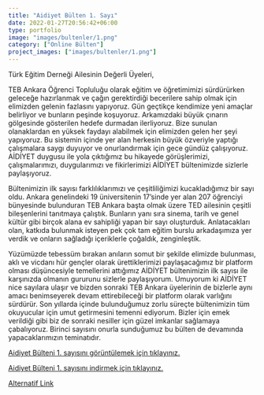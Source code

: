 ```yaml
---
title: "Aidiyet Bülten 1. Sayı"
date: 2022-01-27T20:56:42+06:00
type: portfolio
image: "images/bultenler/1.png"
category: ["Online Bülten"]
project_images: ["images/bultenler/1.png"]
---
```


Türk Eğitim Derneği Ailesinin Değerli Üyeleri,

TEB Ankara Öğrenci Topluluğu olarak eğitim ve öğretimimizi sürdürürken geleceğe hazırlanmak ve çağın gerektirdiği becerilere sahip olmak için elimizden gelenin fazlasını yapıyoruz. Gün geçtikçe kendimize yeni amaçlar belirliyor ve bunların peşinde koşuyoruz. Arkamızdaki büyük çınarın gölgesinde gösterilen hedefe durmadan ilerliyoruz. Bize sunulan olanaklardan en yüksek faydayı alabilmek için elimizden gelen her şeyi yapıyoruz. Bu sistemin içinde yer alan herkesin büyük özveriyle yaptığı çalışmalara saygı duyuyor ve onurlandırmak için gece gündüz çalışıyoruz. AİDİYET duygusu ile yola çıktığımız bu hikayede görüşlerimizi, çalışmalarımızı, duygularımızı ve fikirlerimizi AİDİYET bültenimizde sizlerle paylaşıyoruz.

Bültenimizin ilk sayısı farklılıklarımızı ve çeşitliliğimizi kucakladığımız bir sayı oldu. Ankara genelindeki 19 üniversitenin 17’sinde yer alan 207 öğrenciyi bünyesinde bulunduran TEB Ankara başta olmak üzere TED ailesinin çeşitli bileşenlerini tanıtmaya çalıştık. Bunların yanı sıra sinema, tarih ve genel kültür gibi birçok alana ev sahipliği yapan bir sayı oluşturduk. Anlatacakları olan, katkıda bulunmak isteyen pek çok tam eğitim burslu arkadaşımıza yer verdik ve onların sağladığı içeriklerle çoğaldık, zenginleştik.

Yüzümüzde tebessüm bırakan anıların somut bir şekilde elimizde bulunması, aklı ve vicdanı hür gençler olarak ürettiklerimizi paylaşacağımız bir platform olması düşüncesiyle temellerini attığımız AİDİYET bültenimizin ilk sayısı ile karşınızda olmanın gururunu sizlerle paylaşıyorum. Umuyorum ki AİDİYET nice sayılara ulaşır ve bizden sonraki TEB Ankara üyelerinin de bizlerle aynı amacı benimseyerek devam ettirebileceği bir platform olarak varlığını sürdürür. Son yıllarda içinde bulunduğumuz zorlu süreçte bültenimizin tüm okuyucular için umut getirmesini temenni ediyorum. Bizler için emek verildiği gibi biz de sonraki nesiller için güzel imkanlar sağlamaya çabalıyoruz. Birinci sayısını onurla sunduğumuz bu bülten de devamında yapacaklarımızın teminatıdır.

[Aidiyet Bülteni 1. sayısını görüntülemek için tıklayınız.](https://heyzine.com/flip-book/ae493d7abd.html "Dünya'nın en iyi bülteni!")

[Aidiyet Bülteni 1. sayısını indirmek için tıklayınız.](https://drive.google.com/file/d/1PqSO5gg58SIvbvfhcNBN5nQ-wyTHB2SM/view)

[Alternatif Link](https://viewer.joomag.com/aidiyet-1-say%C4%B1/0172868001643628871)
